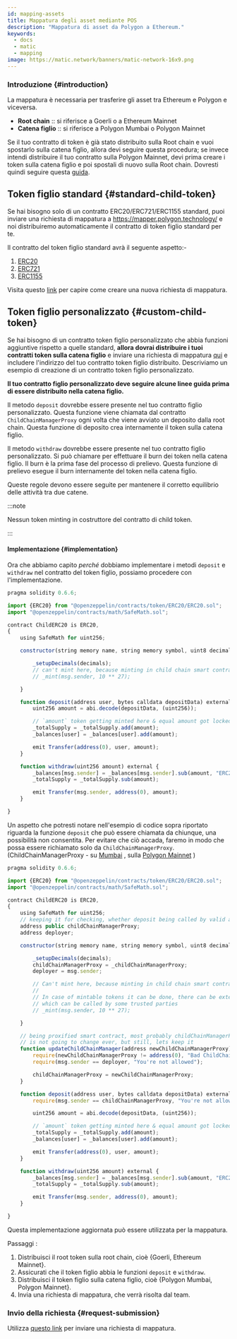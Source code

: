 ```yaml
---
id: mapping-assets
title: Mappatura degli asset mediante POS
description: "Mappatura di asset da Polygon a Ethereum."
keywords:
  - docs
  - matic
  - mapping
image: https://matic.network/banners/matic-network-16x9.png
---
```


### Introduzione {#introduction}

La mappatura è necessaria per trasferire gli asset tra Ethereum e Polygon e viceversa.

- **Root chain** :: si riferisce a Goerli o a Ethereum Mainnet
- **Catena figlio** :: si riferisce a Polygon Mumbai o Polygon Mainnet

Se il tuo contratto di token è già stato distribuito sulla Root chain e vuoi spostarlo sulla catena figlio, allora devi seguire questa procedura; se invece intendi distribuire il tuo contratto sulla Polygon Mainnet, devi prima creare i token sulla catena figlio e poi spostali di nuovo sulla Root chain. Dovresti quindi seguire questa [guida](https://docs.polygon.technology/docs/develop/ethereum-polygon/mintable-assets).

## Token figlio standard {#standard-child-token}

Se hai bisogno solo di un contratto ERC20/ERC721/ERC1155 standard, puoi inviare una richiesta di mappatura a https://mapper.polygon.technology/ e noi distribuiremo automaticamente il contratto di token figlio standard per te.

Il contratto del token figlio standard avrà il seguente aspetto:-
1. [ERC20](https://github.com/maticnetwork/pos-portal/blob/master/flat/ChildERC20.sol#L1492-#L1508)
2. [ERC721](https://github.com/maticnetwork/pos-portal/blob/master/flat/ChildERC721.sol#L2157-#L2238)
3. [ERC1155](https://github.com/maticnetwork/pos-portal/blob/master/flat/ChildERC1155.sol#L1784-#L1818)

Visita questo [link](/docs/develop/ethereum-polygon/submit-mapping-request) per capire come creare una nuova richiesta di mappatura.

## Token figlio personalizzato {#custom-child-token}

Se hai bisogno di un contratto token figlio personalizzato che abbia funzioni aggiuntive rispetto a quelle standard, **allora dovrai distribuire i tuoi contratti token sulla catena figlio** e inviare una richiesta di mappatura [qui](https://mapper.polygon.technology/) e includere l'indirizzo del tuo contratto token figlio distribuito. Descriviamo un esempio di creazione di un contratto token figlio personalizzato.

**Il tuo contratto figlio personalizzato deve seguire alcune linee guida prima di essere distribuito nella catena figlio.**

Il metodo `deposit` dovrebbe essere presente nel tuo contratto figlio personalizzato. Questa funzione viene chiamata dal contratto `ChildChainManagerProxy` ogni volta che viene avviato un deposito dalla root chain. Questa funzione di deposito crea internamente il token sulla catena figlio.

Il metodo `withdraw` dovrebbe essere presente nel tuo contratto figlio personalizzato. Si può chiamare per effettuare il burn dei token nella catena figlio. Il burn è la prima fase del processo di prelievo. Questa funzione di prelievo esegue il burn internamente del token nella catena figlio.

Queste regole devono essere seguite per mantenere il corretto equilibrio delle attività tra due catene.

:::note

Nessun token minting in costruttore del contratto di child token.

:::

#### Implementazione {#implementation}

Ora che abbiamo capito _perché_ dobbiamo implementare i metodi `deposit` e `withdraw` nel contratto del token figlio, possiamo procedere con l'implementazione.

```js title="ChildERC20.sol"
pragma solidity 0.6.6;

import {ERC20} from "@openzeppelin/contracts/token/ERC20/ERC20.sol";
import "@openzeppelin/contracts/math/SafeMath.sol";

contract ChildERC20 is ERC20,
{
    using SafeMath for uint256;

    constructor(string memory name, string memory symbol, uint8 decimals) public ERC20(name, symbol) {

        _setupDecimals(decimals);
        // can't mint here, because minting in child chain smart contract's constructor not allowed
        // _mint(msg.sender, 10 ** 27);

    }

    function deposit(address user, bytes calldata depositData) external {
        uint256 amount = abi.decode(depositData, (uint256));

        // `amount` token getting minted here & equal amount got locked in RootChainManager
        _totalSupply = _totalSupply.add(amount);
        _balances[user] = _balances[user].add(amount);

        emit Transfer(address(0), user, amount);
    }

    function withdraw(uint256 amount) external {
        _balances[msg.sender] = _balances[msg.sender].sub(amount, "ERC20: burn amount exceeds balance");
        _totalSupply = _totalSupply.sub(amount);

        emit Transfer(msg.sender, address(0), amount);
    }

}
```

Un aspetto che potresti notare nell'esempio di codice sopra riportato riguarda la funzione `deposit` che può essere chiamata da chiunque, una possibilità non consentita. Per evitare che ciò accada, faremo in modo che possa essere richiamato solo da `ChildChainManagerProxy`. (ChildChainManagerProxy - su [Mumbai](https://mumbai.polygonscan.com/address/0xb5505a6d998549090530911180f38aC5130101c6/transactions) , sulla [Polygon Mainnet](https://polygonscan.com/address/0xA6FA4fB5f76172d178d61B04b0ecd319C5d1C0aa/) )

```js title="ChildERC20.sol"
pragma solidity 0.6.6;

import {ERC20} from "@openzeppelin/contracts/token/ERC20/ERC20.sol";
import "@openzeppelin/contracts/math/SafeMath.sol";

contract ChildERC20 is ERC20,
{
    using SafeMath for uint256;
    // keeping it for checking, whether deposit being called by valid address or not
    address public childChainManagerProxy;
    address deployer;

    constructor(string memory name, string memory symbol, uint8 decimals, address _childChainManagerProxy) public ERC20(name, symbol) {

        _setupDecimals(decimals);
        childChainManagerProxy = _childChainManagerProxy;
        deployer = msg.sender;

        // Can't mint here, because minting in child chain smart contract's constructor not allowed
        //
        // In case of mintable tokens it can be done, there can be external mintable function too
        // which can be called by some trusted parties
        // _mint(msg.sender, 10 ** 27);

    }

    // being proxified smart contract, most probably childChainManagerProxy contract's address
    // is not going to change ever, but still, lets keep it
    function updateChildChainManager(address newChildChainManagerProxy) external {
        require(newChildChainManagerProxy != address(0), "Bad ChildChainManagerProxy address");
        require(msg.sender == deployer, "You're not allowed");

        childChainManagerProxy = newChildChainManagerProxy;
    }

    function deposit(address user, bytes calldata depositData) external {
        require(msg.sender == childChainManagerProxy, "You're not allowed to deposit");

        uint256 amount = abi.decode(depositData, (uint256));

        // `amount` token getting minted here & equal amount got locked in RootChainManager
        _totalSupply = _totalSupply.add(amount);
        _balances[user] = _balances[user].add(amount);

        emit Transfer(address(0), user, amount);
    }

    function withdraw(uint256 amount) external {
        _balances[msg.sender] = _balances[msg.sender].sub(amount, "ERC20: burn amount exceeds balance");
        _totalSupply = _totalSupply.sub(amount);

        emit Transfer(msg.sender, address(0), amount);
    }

}
```

Questa implementazione aggiornata può essere utilizzata per la mappatura.

Passaggi :

1. Distribuisci il root token sulla root chain, cioè {Goerli, Ethereum Mainnet}.
2. Assicurati che il token figlio abbia le funzioni `deposit` e `withdraw`.
3. Distribuisci il token figlio sulla catena figlio, cioè {Polygon Mumbai, Polygon Mainnet}.
4. Invia una richiesta di mappatura, che verrà risolta dal team.

### Invio della richiesta {#request-submission}

Utilizza [questo link](/docs/develop/ethereum-polygon/submit-mapping-request) per inviare una richiesta di mappatura.
